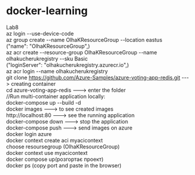 ﻿# docker-learning
Lab8 <br /> 
az login --use-device-code<br /> 
az group create --name OlhaKResourceGroup --location eastus<br /> 
("name": "OlhaKResourceGroup",) <br /> 
az acr create --resource-group OlhaKResourceGroup --name olhakucherukregistry  --sku Basic <br /> 
("loginServer": "olhakucherukregistry.azurecr.io",) <br /> 
az acr login --name olhakucherukregistry <br /> 
git clone https://github.com/Azure-Samples/azure-voting-app-redis.git ---> creating container <br /> 
cd azure-voting-app-redis ---> enter the folder <br /> 
//Run multi-container application locally: <br /> 
docker-compose up --build -d <br /> 
docker images ---> to see created images <br /> 
http://localhost:80 ---> see the running application <br /> 
docker-compose down ---> stop the application <br /> 
docker-compose push ---> send  images on azure <br /> 
docker login azure <br /> 
docker context create aci myacicontext <br /> 
choose resoursegroup (OlhaKResourceGroup) <br /> 
docker context use myacicontext <br /> 
docker compose up(розгортає проект) <br /> 
docker ps (copy port and paste in the browser) <br /> 

